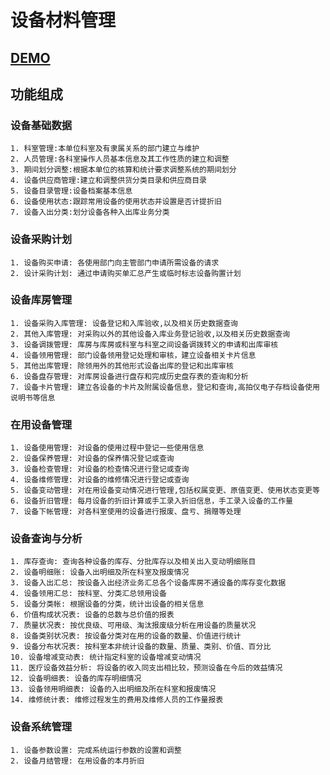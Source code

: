 # 设备材料管理
## [DEMO](https://cloveropen.app-hos.com:9092)
## 功能组成
### 设备基础数据
    1. 科室管理:本单位科室及有隶属关系的部门建立与维护
    2. 人员管理:各科室操作人员基本信息及其工作性质的建立和调整
    3. 期间划分调整:根据本单位的核算和统计要求调整系统的期间划分
    4. 设备供应商管理:建立和调整供货分类目录和供应商目录
    5. 设备目录管理:设备档案基本信息
    6. 设备使用状态:跟踪常用设备的使用状态并设置是否计提折旧
    7. 设备入出分类:划分设备各种入出库业务分类
### 设备采购计划
    1. 设备购买申请: 各使用部门向主管部门申请所需设备的请求
    2. 设计采购计划: 通过申请购买单汇总产生或临时标志设备购置计划
### 设备库房管理    
    1. 设备采购入库管理: 设备登记和入库验收,以及相关历史数据查询
    2. 其他入库管理: 对采购以外的其他设备入库业务登记验收,以及相关历史数据查询
    3. 设备调拨管理: 库房与库房或科室与科室之间设备调拨转义的申请和出库审核
    4. 设备领用管理: 部门设备领用登记处理和审核，建立设备相关卡片信息
    5. 其他出库管理: 除领用外的其他形式设备出库的登记和出库审核
    6. 设备盘存管理: 对库房设备进行盘存和完成历史盘存表的查询和分析
    7. 设备卡片管理: 建立各设备的卡片及附属设备信息，登记和查询,高拍仪电子存档设备使用说明书等信息
### 在用设备管理
    1. 设备使用管理: 对设备的使用过程中登记一些使用信息
    2. 设备保养管理: 对设备的保养情况登记或查询
    3. 设备检查管理: 对设备的检查情况进行登记或查询
    4. 设备维修管理: 对设备的维修情况进行登记或查询
    5. 设备变动管理: 对在用设备变动情况进行管理,包括权属变更、原值变更、使用状态变更等
    6. 设备折旧管理: 每月设备的折旧计算或手工录入折旧信息，手工录入设备的工作量
    7. 设备下帐管理: 对各科室使用的设备进行报废、盘亏、捐赠等处理
### 设备查询与分析
    1. 库存查询: 查询各种设备的库存、分批库存以及相关出入变动明细账目
    2. 设备明细账: 设备入出明细及所在科室及报废情况
    3. 设备入出汇总: 按设备入出经济业务汇总各个设备库房不通设备的库存变化数据
    4. 设备领用汇总: 按科室、分类汇总领用设备
    5. 设备分类帐: 根据设备的分类，统计出设备的相关信息
    6. 价值构成状况表: 设备的总数与总价值的报表
    7. 质量状况表: 按优良级、可用级、淘汰报废级分析在用设备的质量状况
    8. 设备类别状况表: 按设备分类对在用的设备的数量、价值进行统计
    9. 设备分布状况表: 按科室本非统计设备的数量、质量、类别、价值、百分比
    10. 设备增减变动表: 统计指定科室的设备增减变动情况
    11. 医疗设备效益分析: 将设备的收入同支出相比较，预测设备在今后的效益情况
    12. 设备明细表: 设备的库存明细情况
    13. 设备领用明细表: 设备的入出明细及所在科室和报废情况
    14. 维修统计表: 维修过程发生的费用及维修人员的工作量报表
### 设备系统管理
    1. 设备参数设置: 完成系统运行参数的设置和调整
    2. 设备月结管理: 在用设备的本月折旧
